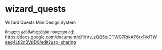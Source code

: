 # wizard_quests
Wizard Quests Mini Design System

მოკლე განმარტებები იხილეთ აქ: https://docs.google.com/document/d/1lrVv_zQQ5qiCTWG7RtkAF6rx1VdTWeeg4LtI2n3VpD0/edit?usp=sharing
